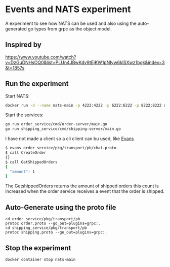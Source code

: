 # Events and NATS experiment
A experiment to see how NATS can be used and also using the auto-generated go types from grpc as the object model.

## Inspired by
https://www.youtube.com/watch?v=DzGuDNHsOQ0&list=PLUn4JBwKdy9tEjKW1pNIyw6klSXwz1bgk&index=3&t=1857s

## Run the experiment
Start NATS:
```bash
docker run -d --name nats-main -p 4222:4222 -p 6222:6222 -p 8222:8222 nats
```
Start the services:
```bash
go run order_service/cmd/order-server/main.go
go run shipping_service/cmd/shipping-server/main.go
```
I have not made a client so a cli client can bu used, like [Evans](https://github.com/ktr0731/evans)
```bash
$ evans order_service/pkg/transport/pb/chat.proto
$ call CreateOrder
{}
$ call GetShippedOrders
{
  "amount": 1
}

```
The GetshippedOrders returns the amount of shipped orders this count is increased when the order service receives a event that the order is shipped.
## Auto-Generate using the proto file
```bach
cd order_service/pkg/transport/pb
protoc order.proto --go_out=plugins=grpc:.
cd shipping_service/pkg/transport/pb
protoc shipping.proto --go_out=plugins=grpc:.
```
## Stop the experiment
```bash
docker container stop nats-main
```